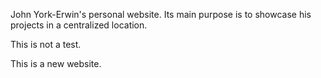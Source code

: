 John York-Erwin's personal website. Its main purpose is to showcase his projects in a centralized location.

This is not a test.

This is a new website.
